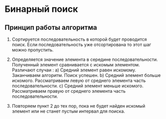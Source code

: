 # Бинарный поиск

## Принцип работы алгоритма

1) Сортируется последовательность в которой будет проводится поиск. Если
последовательность уже отсортирована то этот шаг можно пропустить.
2) Определяется значение элемента в середине последовательности.
Полученный элемент сравнивается с искомым элементом. Различают
случаи :
a) Средний элемент равен искомому. Заканчиваем алгоритм. Поиск
успешен.
b) Средний элемент больше искомого. Рассматриваем левую от среднего
элемента часть последовательности.
c) Средний элемент меньше искомого. Рассматриваем правую от среднего
элемента часть последовательности.

3) Повторяем пункт 2 до тех пор, пока не будет найден искомый элемент или
не станет пустым интервал для поиска.
